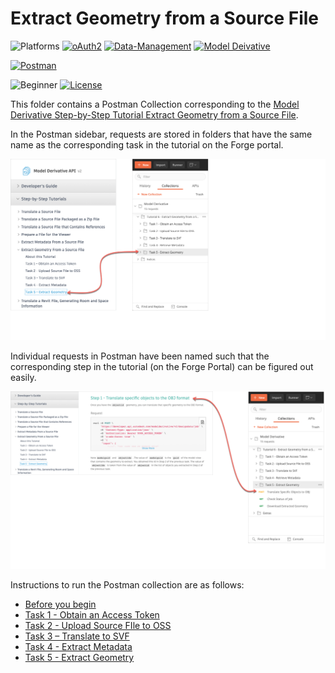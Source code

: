 # Extract Geometry from a Source File

![Platforms](https://img.shields.io/badge/Web-Windows|MacOS-lightgray.svg)
[![oAuth2](https://img.shields.io/badge/Authentication-v1-green.svg)](http://developer.autodesk.com/)
[![Data-Management](https://img.shields.io/badge/Data%20Management-v2-green.svg)](http://developer.autodesk.com/)
[![Model Deivative](https://img.shields.io/badge/Model%20Derivative-v2-green.svg)](http://developer.autodesk.com/)

[![Postman](https://img.shields.io/badge/Postman-v7-orange.svg)](https://www.getpostman.com/)


![Beginner](https://img.shields.io/badge/Level-Beginner-green.svg)
[![License](https://img.shields.io/:license-MIT-blue.svg)](http://opensource.org/licenses/MIT)

This folder contains a Postman Collection corresponding to the [Model Derivative Step-by-Step Tutorial Extract Geometry from a Source File](https://forge.autodesk.com/en/docs/model-derivative/v2/tutorials/xtract-geometry-from-source-file/).

In the Postman sidebar, requests are stored in folders that have the same name as the corresponding task in the tutorial on the Forge portal.

![Forge portal menu to Postman](images/forge_portal_menu_2_postman_menu_01.png "Forge portal task to Postman mapping")

Individual requests in Postman have been named such that the corresponding step in the tutorial (on the Forge Portal) can be figured out easily.

![Forge portal steps to Postman](images/forge_portal_menu_2_postman_menu_02.png "Forge portal task to Postman mapping")

Instructions to run the Postman collection are as follows:

- [Before you begin](instructions/before_you_begin.md)
- [Task 1 - Obtain an Access Token](instructions/task-1.md)
- [Task 2 - Upload Source FIle to OSS](instructions/task-2.md)
- [Task 3 – Translate to SVF](instructions/task-3.md)
- [Task 4 - Extract Metadata](instructions/task-4.md)
- [Task 5 - Extract Geometry](instructions/task-5.md)
